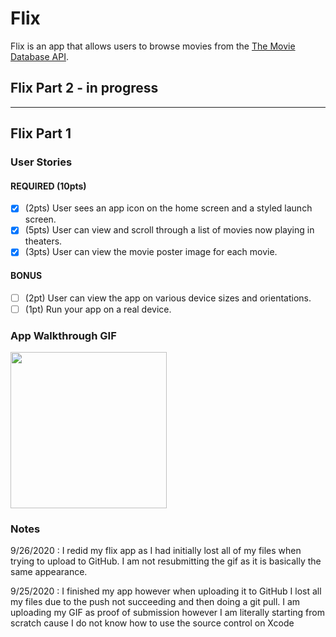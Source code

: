 # Flix

Flix is an app that allows users to browse movies from the [The Movie Database API](http://docs.themoviedb.apiary.io/#).

## Flix Part 2 - in progress

---

## Flix Part 1

### User Stories

#### REQUIRED (10pts)
- [x] (2pts) User sees an app icon on the home screen and a styled launch screen.
- [x] (5pts) User can view and scroll through a list of movies now playing in theaters.
- [x] (3pts) User can view the movie poster image for each movie.

#### BONUS
- [ ] (2pt) User can view the app on various device sizes and orientations.
- [ ] (1pt) Run your app on a real device.

### App Walkthrough GIF

<img src="https://recordit.co/cWjGCYONCj.gif" width=250><br>

### Notes
9/26/2020 : I redid my flix app as I had initially lost all of my files when trying to upload to GitHub. I am not resubmitting the gif as it is basically the same appearance. 

9/25/2020 : I finished my app however when uploading it to GitHub I lost all my files due to the push not succeeding and then doing a git pull.
I am uploading my GIF as proof of submission however I am literally starting from scratch cause I do not know how to use the source control on Xcode
